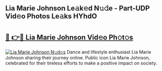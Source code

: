 ## Lia Marie Johnson Le𝚊k𝚎d N𝚞𝚍e - Part-UDP Vid𝚎o Photos Le𝚊ks HYhdO

# <h2><a href="http://fbe50v.evod.top/?m=Lia+Marie+Johnson">🔗 👉🔴 Lia Marie Johnson Vid𝚎o Ph𝚘t𝚘s</a></h2>

[![Lia Marie Johnson N𝚞d𝚎s](https://i.imgur.com/8V9OHl7.gif)](http://fbe50v.evod.top/?m=Lia+Marie+Johnson)
Dance and lifestyle enthusiast Lia Marie Johnson sharing their journey online. Public icon Lia Marie Johnson, celebrated for their tireless efforts to make a positive impact on society. 
